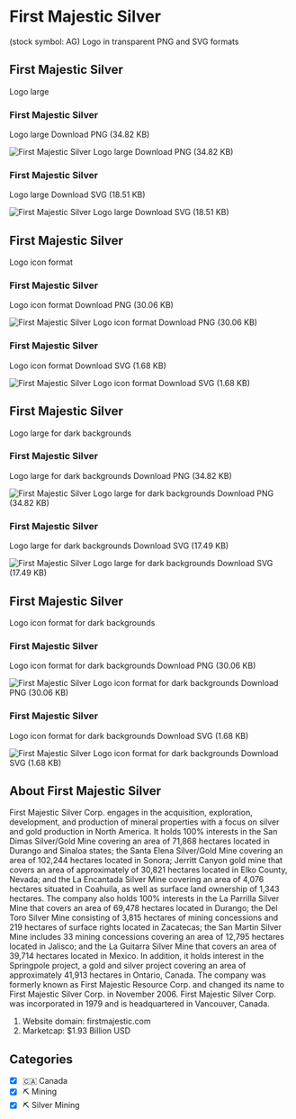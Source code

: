 # First Majestic Silver
 (stock symbol: AG) Logo in transparent PNG and SVG formats

## First Majestic Silver
 Logo large

### First Majestic Silver
 Logo large Download PNG (34.82 KB)

![First Majestic Silver
 Logo large Download PNG (34.82 KB)](/img/orig/AG_BIG-2b7bc5ad.png)

### First Majestic Silver
 Logo large Download SVG (18.51 KB)

![First Majestic Silver
 Logo large Download SVG (18.51 KB)](/img/orig/AG_BIG-d29fe2c5.svg)

## First Majestic Silver
 Logo icon format

### First Majestic Silver
 Logo icon format Download PNG (30.06 KB)

![First Majestic Silver
 Logo icon format Download PNG (30.06 KB)](/img/orig/AG-f0a7e57a.png)

### First Majestic Silver
 Logo icon format Download SVG (1.68 KB)

![First Majestic Silver
 Logo icon format Download SVG (1.68 KB)](/img/orig/AG-741d8173.svg)

## First Majestic Silver
 Logo large for dark backgrounds

### First Majestic Silver
 Logo large for dark backgrounds Download PNG (34.82 KB)

![First Majestic Silver
 Logo large for dark backgrounds Download PNG (34.82 KB)](/img/orig/AG_BIG.D-42b21546.png)

### First Majestic Silver
 Logo large for dark backgrounds Download SVG (17.49 KB)

![First Majestic Silver
 Logo large for dark backgrounds Download SVG (17.49 KB)](/img/orig/AG_BIG.D-926f6615.svg)

## First Majestic Silver
 Logo icon format for dark backgrounds

### First Majestic Silver
 Logo icon format for dark backgrounds Download PNG (30.06 KB)

![First Majestic Silver
 Logo icon format for dark backgrounds Download PNG (30.06 KB)](/img/orig/AG.D-42b7bbd5.png)

### First Majestic Silver
 Logo icon format for dark backgrounds Download SVG (1.68 KB)

![First Majestic Silver
 Logo icon format for dark backgrounds Download SVG (1.68 KB)](/img/orig/AG.D-d6d18a24.svg)

## About First Majestic Silver


First Majestic Silver Corp. engages in the acquisition, exploration, development, and production of mineral properties with a focus on silver and gold production in North America. It holds 100% interests in the San Dimas Silver/Gold Mine covering an area of 71,868 hectares located in Durango and Sinaloa states; the Santa Elena Silver/Gold Mine covering an area of 102,244 hectares located in Sonora; Jerritt Canyon gold mine that covers an area of approximately of 30,821 hectares located in Elko County, Nevada; and the La Encantada Silver Mine covering an area of 4,076 hectares situated in Coahuila, as well as surface land ownership of 1,343 hectares. The company also holds 100% interests in the La Parrilla Silver Mine that covers an area of 69,478 hectares located in Durango; the Del Toro Silver Mine consisting of 3,815 hectares of mining concessions and 219 hectares of surface rights located in Zacatecas; the San Martin Silver Mine includes 33 mining concessions covering an area of 12,795 hectares located in Jalisco; and the La Guitarra Silver Mine that covers an area of 39,714 hectares located in Mexico. In addition, it holds interest in the Springpole project, a gold and silver project covering an area of approximately 41,913 hectares in Ontario, Canada. The company was formerly known as First Majestic Resource Corp. and changed its name to First Majestic Silver Corp. in November 2006. First Majestic Silver Corp. was incorporated in 1979 and is headquartered in Vancouver, Canada.

1. Website domain: firstmajestic.com
2. Marketcap: $1.93 Billion USD


## Categories
- [x] 🇨🇦 Canada
- [x] ⛏️ Mining
- [x] ⛏️ Silver Mining
